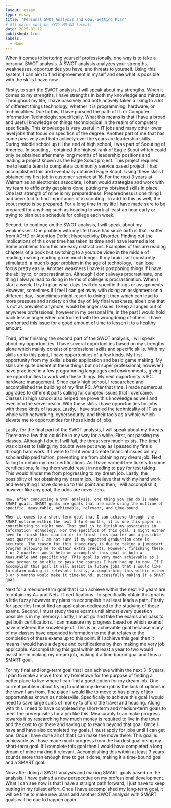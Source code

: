 ```yaml
---
layout: essay
type: essay
title: "Personal SWOT Analysis and Goal-Setting Plan"
# All dates must be YYYY-MM-DD format!
date: 2025-01-12
published: true
labels:
  - None
---
```

  When it comes to bettering yourself professionally, one way is to take a personal SWOT analysis. A SWOT analysis analyzes your strengths, weaknesses, opportunities you have, and threats to yourself. Using this system, I can aim to find improvement in myself and see what is possible with the skills I have now.

  Firstly, to start the SWOT analysis, I will speak about my strengths. When it comes to my strengths, I have strengths in both my knowledge and mindset. Throughout my life, I have passively and both actively taken a liking to a lot of different things technology, whether it is programming, hardware, or technicalities. Due to this, I have pursued the path of IT or Computer Information Technologist specifically. What this means is that I have a broad and useful knowledge on things technological in the realm of computers specifically. This knowledge is very useful in IT jobs and many other lower level jobs that focus on specifics of the degree. Another part of me that has come passively and both actively over the years are leadership skills. During middle school up till the end of high school, I was part of Scouting of America. In scouting, I obtained the highest rank of Eagle Scout which could only be obtained after many long months of leadership positions and leading a project known as the Eagle Scout project. This project required me to lead a team to complete a community service based project. I had accomplished this and eventually obtained Eagle Scout. Using these skills I obtained my first job in customer service at 16. For the next 3 years at Walmart as an electronics associate, I often would strategize and work with my team to efficiently get plans done, putting my obtained skills in place. One last strength of mine is my preparedness. Preparedness is one thing I had been told to find importance of in scouting. To add to this as well, the scout motto is be prepared. For a long time in my life I have made sure to be prepared for anything such as heading to work at least an hour early or trying to plan out a schedule for college each week.

  Second, to continue on the SWOT analysis, I will speak about my weaknesses. One problem with my life I have had since birth is that I suffer from ADHD or Attention Deficit Hyperactivity Disorder. Finding out the implications of this over time has taken its time and I have learned a lot. Some problems from this are easy distractions. Examples of this are reading chapters of a book but switching to a youtube video in the middle of reading, making reading go on much longer. If my brain isn’t constantly stimulated, a much bigger problem in the age of technology, I can lose focus pretty easily. Another weakness I have is postponing things if I have the ability to, or procrastination. Although I don’t always procrastinate, one thing I always lead to doing in terms of college is procrastination. When I start a week, I try to plan what days I will do specific things or assignments. However, sometimes if I feel I can get away with doing an assignment on a different day, I sometimes might resort to doing it then which can lead to more pressure and anxiety on the day of. My final weakness, albeit one that is not as prevalent anymore, would be anger issues. I keep all anger out of anywhere professional, however in my personal life, in the past I would hold back less in anger when confronted with the wrongdoing of others. I have confronted this issue for a good amount of time to lessen it to a healthy amount.

  Third, after finishing the second part of the SWOT analysis, I will speak about my opportunities. I have several opportunities based on my strengths alone which mainly consist of professional skills and specific skills. With my skills up to this point, I have opportunities of a few kinds. My first opportunity from my skills is basic application and basic game making. My skills are quite decent at these things but not super professional, however I have practiced in a few programming languages and environments, giving me opportunities to work with these things. My next opportunity is PC hardware management. Since early high school, I researched and accomplished the building of my first PC. After that time, I made numerous upgrades to different parts calling for complex issues that I overcame. Classes in high school also helped me prove this knowledge as well and even into the server realm. With these skills I have opportunities for jobs with these kinds of issues. Lastly, I have studied the technicality of IT as a whole with networking, cybersecurity, and their tools as a whole which elevate me to opportunities for those kinds of jobs.

  Lastly, for the final part of the SWOT analysis, I will speak about my threats. There are a few that could be in my way for a while. First, not passing my classes. Although I doubt I will fail, the threat very much exists. The time I was closest to failing, my doubts were put away as I passed my finals through hard work. If I were to fail it would create financial issues on my scholarship paid tuition, preventing me from obtaining my dream job. Next, failing to obtain my next certifications. As I have earned free tickets to some certifications, failing them would result in needing to pay for test taking. This would hinder me from progressing to my dream job. Lastly, the possibility of not obtaining my dream job. I believe that with my hard work and everything I have done up to this point and then, I will accomplish it, however like any goal, the odds are never zero.

	Now, after conducting a SWOT analysis, one thing you can do is make SMART goals. SMART goals are goals that are made using the outline of specific, measurable, achievable, relevant, and time-bound.

	When it comes to a short-term goal that I can achieve through the SMART outline within the next 3 to 6 months, it is one this paper is contributing to right now. That goal is to finish my associates in Information Technology. For the specifics of this goal, I might either need to finish this quarter or to finish this quarter and a possible next quarter as I am not sure if my expected graduation date is accurate. The reason for this inaccuracy is due to taking a jumpstart program allowing me to obtain extra credits. However, finishing these 1 or 2 quarters would help me accomplish this goal in both a measurable and specific way. This goal is very much achievable as I have proven to be able to pass the courses I have had up to now. If I accomplish this goal it will assist in future jobs that I would like to obtain making it relevant. Lastly, accomplishing this within either 3 or 6 months would make it time-bound, successfully making it a SMART goal.

  Next for a medium-term goal that I can achieve within the next 1-2 years are to obtain my A+ and Net+ IT certifications. To specifically obtain this goal is a little fuzzy however my plans to accomplish it at least leads a path. Firstly for specifics I must find an application dedicated to the studying of these exams. Second, I must study these exams until almost every question possible is in my memory. Lastly, I must go and take the exams and pass to get both certifications. I can measure my progress based on which exams I have mastered the knowledge of. This is an achievable goal because many of my classes have expended information to me that relates to the completion of these exams up to this point. If I achieve this goal then it means I would have a degree and certifications by then making me very job applicable. Accomplishing this goal within at least a year to two would assist me in making my dream job, making it a time bound goal and thus a SMART goal.

  For my final and long-term goal that I can achieve within the next 3-5 years, I plan to make a move from my hometown for the purpose of finding a better place to live where I can find a good option for my dream job. One current problem about trying to obtain my dream job is the lack of options in the town I am from. The place I would like to move to has plenty of job opportunities known as noblesville. Specifically to achieve this goal I would need to save large sums of money to afford the travel and housing. Along with this I need to have completed my short-term and medium-term goals to meet the prerequisites for a job like this. Measurably I can make progress towards it by researching how much money is required to live in the town and the cost to go there and saving up to reach beyond that goal. Once I have and have also completed my goals, I must apply for jobs until I can get one. Once I have done all of that I can make the move there. This goal is achievable as I have made much progress from the hardest goal being my short-term goal. If I complete this goal then I would have completed a long dream of mine making it relevant. Accomplishing this within at least 3 years sounds more than enough time to get it done, making it a time-bound goal and a SMART goal.

Now after doing a SWOT analysis and making SMART goals based on the analysis, I have gained a new perspective on my professional development. What I can see now is that I have a straight path forward, I just have to keep putting in my fullest effort. Once I have accomplished my long-term goal, it will be time to make new plans and another SWOT analysis with SMART goals will be due to happen again.

